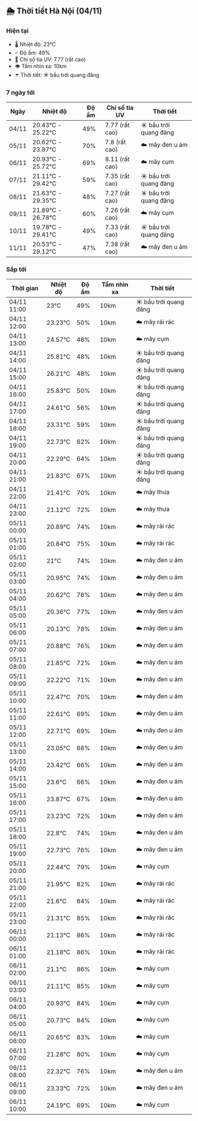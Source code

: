 ## 🌦️ Thời tiết Hà Nội (04/11)

### Hiện tại

- 🌡️ Nhiệt độ: 23℃
- 💦 Độ ẩm: 49%
- 🌟 Chỉ số tia UV: 7.77 (rất cao)
- 👁️ Tầm nhìn xa: 10km
- ☂️ Thời tiết: ☀️ bầu trời quang đãng

### 7 ngày tới

| Ngày | Nhiệt độ | Độ ẩm | Chỉ số tia UV | Thời tiết |
| --- | --- | --- | --- | --- |
| 04/11 | 20.43℃ - 25.22℃ | 49% | 7.77 (rất cao) | ☀️ bầu trời quang đãng |
| 05/11 | 20.62℃ - 23.87℃ | 70% | 7.8 (rất cao) | ☁️ mây đen u ám |
| 06/11 | 20.93℃ - 25.72℃ | 69% | 8.11 (rất cao) | ☁️ mây cụm |
| 07/11 | 21.11℃ - 29.42℃ | 59% | 7.35 (rất cao) | ☀️ bầu trời quang đãng |
| 08/11 | 21.63℃ - 29.35℃ | 48% | 7.27 (rất cao) | ☀️ bầu trời quang đãng |
| 09/11 | 21.89℃ - 26.78℃ | 60% | 7.26 (rất cao) | ☁️ mây cụm |
| 10/11 | 19.78℃ - 29.41℃ | 49% | 7.33 (rất cao) | ☀️ bầu trời quang đãng |
| 11/11 | 20.53℃ - 29.12℃ | 47% | 7.38 (rất cao) | ☁️ mây đen u ám |

### Sắp tới

| Thời gian | Nhiệt độ | Độ ẩm | Tầm nhìn xa | Thời tiết |
| --- | --- | --- | --- | --- |
| 04/11 11:00 | 23℃ | 49% | 10km | ☀️ bầu trời quang đãng |
| 04/11 12:00 | 23.23℃ | 50% | 10km | ☁️ mây rải rác |
| 04/11 13:00 | 24.57℃ | 48% | 10km | ☁️ mây cụm |
| 04/11 14:00 | 25.81℃ | 48% | 10km | ☀️ bầu trời quang đãng |
| 04/11 15:00 | 26.21℃ | 48% | 10km | ☀️ bầu trời quang đãng |
| 04/11 16:00 | 25.83℃ | 50% | 10km | ☀️ bầu trời quang đãng |
| 04/11 17:00 | 24.61℃ | 56% | 10km | ☀️ bầu trời quang đãng |
| 04/11 18:00 | 23.31℃ | 59% | 10km | ☀️ bầu trời quang đãng |
| 04/11 19:00 | 22.73℃ | 62% | 10km | ☀️ bầu trời quang đãng |
| 04/11 20:00 | 22.29℃ | 64% | 10km | ☀️ bầu trời quang đãng |
| 04/11 21:00 | 21.83℃ | 67% | 10km | ☀️ bầu trời quang đãng |
| 04/11 22:00 | 21.41℃ | 70% | 10km | ☁️ mây thưa |
| 04/11 23:00 | 21.12℃ | 72% | 10km | ☁️ mây thưa |
| 05/11 00:00 | 20.89℃ | 74% | 10km | ☁️ mây rải rác |
| 05/11 01:00 | 20.84℃ | 75% | 10km | ☁️ mây rải rác |
| 05/11 02:00 | 21℃ | 74% | 10km | ☁️ mây đen u ám |
| 05/11 03:00 | 20.95℃ | 74% | 10km | ☁️ mây đen u ám |
| 05/11 04:00 | 20.62℃ | 76% | 10km | ☁️ mây đen u ám |
| 05/11 05:00 | 20.36℃ | 77% | 10km | ☁️ mây đen u ám |
| 05/11 06:00 | 20.13℃ | 78% | 10km | ☁️ mây đen u ám |
| 05/11 07:00 | 20.88℃ | 76% | 10km | ☁️ mây đen u ám |
| 05/11 08:00 | 21.85℃ | 72% | 10km | ☁️ mây đen u ám |
| 05/11 09:00 | 22.22℃ | 71% | 10km | ☁️ mây đen u ám |
| 05/11 10:00 | 22.47℃ | 70% | 10km | ☁️ mây đen u ám |
| 05/11 11:00 | 22.61℃ | 69% | 10km | ☁️ mây đen u ám |
| 05/11 12:00 | 22.71℃ | 69% | 10km | ☁️ mây đen u ám |
| 05/11 13:00 | 23.05℃ | 68% | 10km | ☁️ mây đen u ám |
| 05/11 14:00 | 23.42℃ | 66% | 10km | ☁️ mây đen u ám |
| 05/11 15:00 | 23.6℃ | 66% | 10km | ☁️ mây đen u ám |
| 05/11 16:00 | 23.87℃ | 67% | 10km | ☁️ mây đen u ám |
| 05/11 17:00 | 23.23℃ | 72% | 10km | ☁️ mây đen u ám |
| 05/11 18:00 | 22.8℃ | 74% | 10km | ☁️ mây đen u ám |
| 05/11 19:00 | 22.73℃ | 76% | 10km | ☁️ mây đen u ám |
| 05/11 20:00 | 22.44℃ | 79% | 10km | ☁️ mây cụm |
| 05/11 21:00 | 21.95℃ | 82% | 10km | ☁️ mây rải rác |
| 05/11 22:00 | 21.6℃ | 84% | 10km | ☁️ mây rải rác |
| 05/11 23:00 | 21.31℃ | 85% | 10km | ☁️ mây rải rác |
| 06/11 00:00 | 21.13℃ | 86% | 10km | ☁️ mây rải rác |
| 06/11 01:00 | 21.18℃ | 86% | 10km | ☁️ mây rải rác |
| 06/11 02:00 | 21.1℃ | 86% | 10km | ☁️ mây cụm |
| 06/11 03:00 | 21.11℃ | 85% | 10km | ☁️ mây cụm |
| 06/11 04:00 | 20.93℃ | 84% | 10km | ☁️ mây cụm |
| 06/11 05:00 | 20.73℃ | 84% | 10km | ☁️ mây cụm |
| 06/11 06:00 | 20.65℃ | 83% | 10km | ☁️ mây cụm |
| 06/11 07:00 | 21.28℃ | 80% | 10km | ☁️ mây cụm |
| 06/11 08:00 | 22.32℃ | 76% | 10km | ☁️ mây đen u ám |
| 06/11 09:00 | 23.33℃ | 72% | 10km | ☁️ mây đen u ám |
| 06/11 10:00 | 24.19℃ | 69% | 10km | ☁️ mây cụm |
